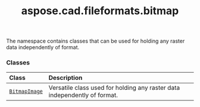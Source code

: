 ﻿---
title: aspose.cad.fileformats.bitmap
second_title: Aspose.CAD for Python via .NET API References
description: 
type: docs
weight: 10
url: /python-net/aspose.cad.fileformats.bitmap/
is_root: false
---

The namespace contains classes that can be used for holding any raster data independently of format.

### Classes
| Class | Description |
| :- | :- |
| [`BitmapImage`](/cad/python-net/aspose.cad.fileformats.bitmap/bitmapimage) | Versatile class used for holding any raster data independently of format. |


